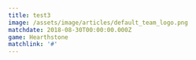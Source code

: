 ```yaml
---
title: test3
image: /assets/image/articles/default_team_logo.png
matchdate: 2018-08-30T00:00:00.000Z
game: Hearthstone
matchlink: '#'
---
```



